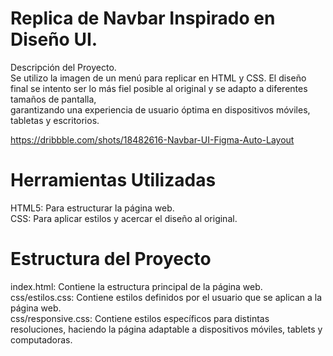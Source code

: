 <h1>Replica de Navbar Inspirado en Diseño UI.</h1>
Descripción del Proyecto.<br>
Se utilizo la imagen de un menú para replicar en HTML y CSS. El diseño final se intento ser lo más fiel posible al original y se adapto a diferentes tamaños de pantalla,<br> garantizando una experiencia de usuario óptima en dispositivos móviles, tabletas y escritorios.<br>

https://dribbble.com/shots/18482616-Navbar-UI-Figma-Auto-Layout<br>

<h1>Herramientas Utilizadas</h1>
HTML5: Para estructurar la página web.<br>
CSS: Para aplicar estilos y acercar el diseño al original.<br>

<h1>Estructura del Proyecto</h1>
index.html: Contiene la estructura principal de la página web.<br>
css/estilos.css: Contiene estilos definidos por el usuario que se aplican a la página web.<br>
css/responsive.css: Contiene estilos específicos para distintas resoluciones, haciendo la página adaptable a dispositivos móviles, tablets y computadoras.<br>

